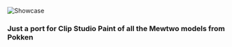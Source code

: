 ![Showcase](https://user-images.githubusercontent.com/47396668/222947823-c9520f0d-5904-4444-821e-80cb1e58b775.png)

### Just a port for Clip Studio Paint of all the Mewtwo models from Pokken
